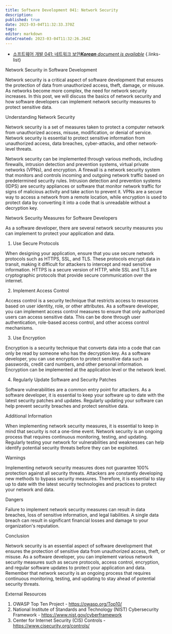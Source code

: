 ```yaml
---
title: Software Development 041: Network Security
description: 
published: true
date: 2023-03-04T11:32:33.370Z
tags: 
editor: markdown
dateCreated: 2023-03-04T11:32:26.264Z
---
```


- [소프트웨어 개발 041: 네트워크 보안***Korean** document is available*](/ko/Knowledge-base/Software-Development/Learning/software-development-041-network-security)
{.links-list}


Network Security in Software Development

Network security is a critical aspect of software development that ensures the protection of data from unauthorized access, theft, damage, or misuse. As networks become more complex, the need for network security increases. In this post, we will discuss the basics of network security and how software developers can implement network security measures to protect sensitive data.

Understanding Network Security

Network security is a set of measures taken to protect a computer network from unauthorized access, misuse, modification, or denial of service. Network security is essential to protect sensitive information from unauthorized access, data breaches, cyber-attacks, and other network-level threats.

Network security can be implemented through various methods, including firewalls, intrusion detection and prevention systems, virtual private networks (VPNs), and encryption. A firewall is a network security system that monitors and controls incoming and outgoing network traffic based on predetermined security rules. Intrusion detection and prevention systems (IDPS) are security appliances or software that monitor network traffic for signs of malicious activity and take action to prevent it. VPNs are a secure way to access a network from a remote location, while encryption is used to protect data by converting it into a code that is unreadable without a decryption key.

Network Security Measures for Software Developers

As a software developer, there are several network security measures you can implement to protect your application and data.

1. Use Secure Protocols

When designing your application, ensure that you use secure network protocols such as HTTPS, SSL, and TLS. These protocols encrypt data in transit, making it difficult for attackers to intercept and read sensitive information. HTTPS is a secure version of HTTP, while SSL and TLS are cryptographic protocols that provide secure communication over the internet.

2. Implement Access Control

Access control is a security technique that restricts access to resources based on user identity, role, or other attributes. As a software developer, you can implement access control measures to ensure that only authorized users can access sensitive data. This can be done through user authentication, role-based access control, and other access control mechanisms.

3. Use Encryption

Encryption is a security technique that converts data into a code that can only be read by someone who has the decryption key. As a software developer, you can use encryption to protect sensitive data such as passwords, credit card numbers, and other personal information. Encryption can be implemented at the application level or the network level.

4. Regularly Update Software and Security Patches

Software vulnerabilities are a common entry point for attackers. As a software developer, it is essential to keep your software up to date with the latest security patches and updates. Regularly updating your software can help prevent security breaches and protect sensitive data.

Additional Information

When implementing network security measures, it is essential to keep in mind that security is not a one-time event. Network security is an ongoing process that requires continuous monitoring, testing, and updating. Regularly testing your network for vulnerabilities and weaknesses can help identify potential security threats before they can be exploited.

Warnings

Implementing network security measures does not guarantee 100% protection against all security threats. Attackers are constantly developing new methods to bypass security measures. Therefore, it is essential to stay up to date with the latest security technologies and practices to protect your network and data.

Dangers

Failure to implement network security measures can result in data breaches, loss of sensitive information, and legal liabilities. A single data breach can result in significant financial losses and damage to your organization's reputation.

Conclusion

Network security is an essential aspect of software development that ensures the protection of sensitive data from unauthorized access, theft, or misuse. As a software developer, you can implement various network security measures such as secure protocols, access control, encryption, and regular software updates to protect your application and data. Remember that network security is an ongoing process that requires continuous monitoring, testing, and updating to stay ahead of potential security threats.

External Resources

1. OWASP Top Ten Project - https://owasp.org/Top10/
2. National Institute of Standards and Technology (NIST) Cybersecurity Framework - https://www.nist.gov/cyberframework
3. Center for Internet Security (CIS) Controls - https://www.cisecurity.org/controls/